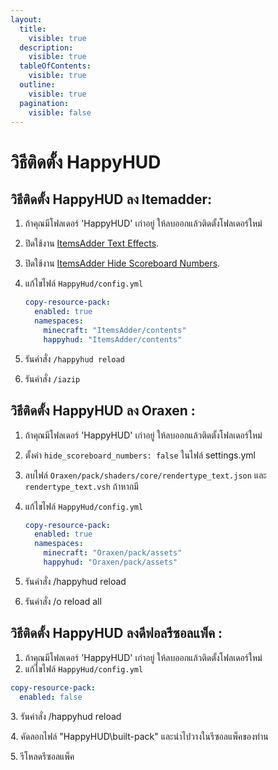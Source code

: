 ```yaml
---
layout:
  title:
    visible: true
  description:
    visible: true
  tableOfContents:
    visible: true
  outline:
    visible: true
  pagination:
    visible: false
---
```


# วิธีติดตั้ง HappyHUD

## วิธีติดตั้ง HappyHUD ลง Itemadder:

1. ถ้าคุณมีโฟลเดอร์ 'HappyHUD' เก่าอยู่ ให้ลบออกแล้วติดตั้งโฟลเดอร์ใหม่
2. ปิดใช้งาน [ItemsAdder Text Effects](https://itemsadder.devs.beer/plugin-usage/text-effects-1.17+).
3. ปิดใช้งาน [ItemsAdder Hide Scoreboard Numbers](https://itemsadder.devs.beer/plugin-usage/scoreboard/hide-scoreboard-numbers-1.17+).
4.  แก้ไขไฟล์ `HappyHud/config.yml`

    ```yaml
    copy-resource-pack:
      enabled: true
      namespaces:
        minecraft: "ItemsAdder/contents"
        happyhud: "ItemsAdder/contents"
    ```
5. รันคำสั่ง `/happyhud reload`
6. รันคำสั่ง `/iazip`

## วิธีติดตั้ง HappyHUD ลง Oraxen :

1. ถ้าคุณมีโฟลเดอร์ 'HappyHUD' เก่าอยู่ ให้ลบออกแล้วติดตั้งโฟลเดอร์ใหม่
2. ตั้งค่า `hide_scoreboard_numbers: false` ในไฟล์ settings.yml
3. ลบไฟล์ `Oraxen/pack/shaders/core/rendertype_text.json` และ `rendertype_text.vsh` ถ้าหากมี
4.  แก้ไขไฟล์ `HappyHud/config.yml`

    ```yaml
    copy-resource-pack:
      enabled: true
      namespaces:
        minecraft: "Oraxen/pack/assets"
        happyhud: "Oraxen/pack/assets"
    ```
5. รันคำสั่ง /happyhud reload
6. รันคำสั่ง /o reload all

## วิธีติดตั้ง HappyHUD ลงดีฟอลรีซอลแพ็ค :

1. ถ้าคุณมีโฟลเดอร์ 'HappyHUD' เก่าอยู่ ให้ลบออกแล้วติดตั้งโฟลเดอร์ใหม่
2. แก้ไขไฟล์ `HappyHud/config.yml`

```yaml
copy-resource-pack:
  enabled: false
```

3\. รันคำสั่ง /happyhud reload&#x20;

4\. คัดลอกไฟล์ "HappyHUD\built-pack" และนำไปวางในรีซอลแพ็คของท่าน&#x20;

5\. รีโหลดรีซอลแพ็ค
